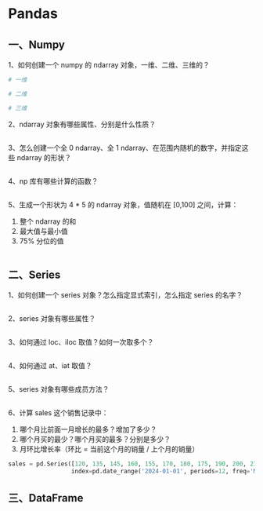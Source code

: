# Pandas

## 一、Numpy

1、如何创建一个 numpy 的 ndarray 对象，一维、二维、三维的？

```python
# 一维

# 二维

# 三维

```

2、ndarray 对象有哪些属性、分别是什么性质？

```python

```

3、怎么创建一个全 0 ndarray、全 1 ndarray、在范围内随机的数字，并指定这些 ndarray 的形状？

```python

```

4、np 库有哪些计算的函数？

```python

```

5、生成一个形状为 4 * 5 的 ndarray 对象，值随机在 [0,100] 之间，计算：

1. 整个 ndarray 的和
2. 最大值与最小值
3. 75% 分位的值

```python

```



## 二、Series

1、如何创建一个 series 对象？怎么指定显式索引，怎么指定 series 的名字？

```

```

2、series 对象有哪些属性？

```python

```

3、如何通过 loc、iloc 取值？如何一次取多个？

```python

```

4、如何通过 at、iat 取值？

```python

```

5、series 对象有哪些成员方法？

```python

```

6、计算 sales 这个销售记录中：

1. 哪个月比前面一月增长的最多？增加了多少？
2. 哪个月买的最少？哪个月买的最多？分别是多少？
3. 月环比增长率（环比 = 当前这个月的销量 / 上个月的销量）

```python
sales = pd.Series([120, 135, 145, 160, 155, 170, 180, 175, 190, 200, 210, 220],
                  index=pd.date_range('2024-01-01', periods=12, freq='MS'))


```



## 三、DataFrame

